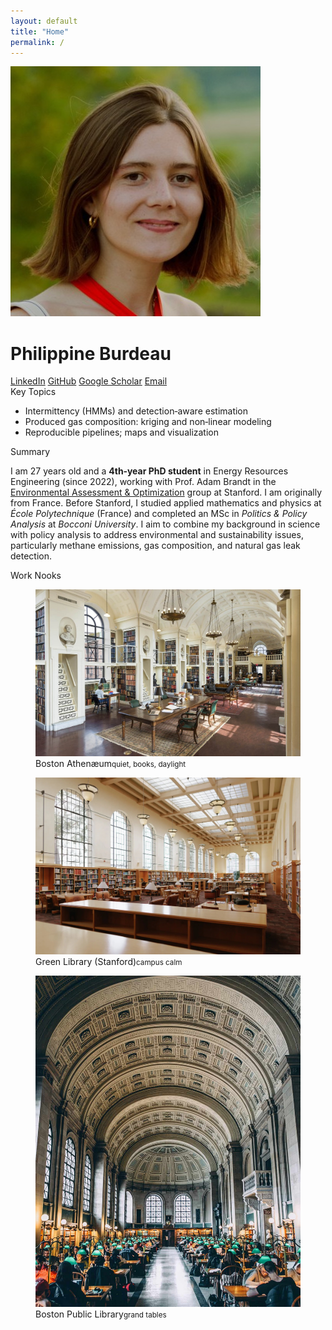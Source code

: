 ```yaml
---
layout: default
title: "Home"
permalink: /
---
```


<div class="header-grid">
  <div class="profile">
    <img class="photo" src="/assets/img/avatar.jpg" alt="Portrait of Philippine Burdeau">
    <div class="identity">
      <h1>Philippine Burdeau</h1>
      <div class="social">
        <a class="icon linkedin" href="https://www.linkedin.com/in/philippine-burdeau/" aria-label="LinkedIn" target="_blank" rel="noopener" title="LinkedIn">LinkedIn</a>
        <a class="icon github" href="https://github.com/pburdeau" aria-label="GitHub" target="_blank" rel="noopener" title="GitHub">GitHub</a>
        <a class="icon scholar" href="https://scholar.google.com/citations?user=sJb11sYAAAAJ&hl=fr" aria-label="Google Scholar" target="_blank" rel="noopener" title="Google Scholar">Google Scholar</a>
        <a class="icon email" href="mailto:pburdeau@stanford.edu" aria-label="Email" title="Email">Email</a>
      </div>
    </div>
  </div>
  <div class="topics">
    <div class="section-title">Key Topics</div>
    <ul class="big-bullets">
      <li>Intermittency (HMMs) and detection‑aware estimation</li>
      <li>Produced gas composition: kriging and non‑linear modeling</li>
      <li>Reproducible pipelines; maps and visualization</li>
    </ul>
  </div>
</div>

<div class="h2">Summary</div>
<p>I am 27 years old and a <strong><span id="phdYearText">4th‑year PhD student</span></strong> in Energy Resources Engineering (since 2022), working with Prof. Adam Brandt in the <a href="https://eao.stanford.edu/" target="_blank" rel="noopener">Environmental Assessment & Optimization</a> group at Stanford. I am originally from France. Before Stanford, I studied applied mathematics and physics at <em>École Polytechnique</em> (France) and completed an MSc in <em>Politics & Policy Analysis</em> at <em>Bocconi University</em>. I aim to combine my background in science with policy analysis to address environmental and sustainability issues, particularly methane emissions, gas composition, and natural gas leak detection.</p>

<div class="h2">Work Nooks</div>
<div class="nooks">
  <figure class="nook">
    <a href="https://www.bostonathenaeum.org/" target="_blank" rel="noopener">
      <img src="/assets/img/athenaeum.jpg" alt="Boston Athenæum reading room">
    </a>
    <figcaption>Boston Athenæum<small>quiet, books, daylight</small></figcaption>
  </figure>
  <figure class="nook">
    <a href="https://library.stanford.edu/green" target="_blank" rel="noopener">
      <img src="/assets/img/green-library.jpg" alt="Cecil H. Green Library, Stanford University">
    </a>
    <figcaption>Green Library (Stanford)<small>campus calm</small></figcaption>
  </figure>
  <figure class="nook">
    <a href="https://www.bpl.org/" target="_blank" rel="noopener">
      <img src="/assets/img/third-place.jpg" alt="Boston Public Library">
    </a>
    <figcaption>Boston Public Library<small>grand tables</small></figcaption>
  </figure>
</div>